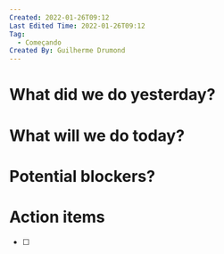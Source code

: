 ```yaml
---
Created: 2022-01-26T09:12
Last Edited Time: 2022-01-26T09:12
Tag:
  - Começando
Created By: Guilherme Drumond
---
```

# What did we do yesterday?

# What will we do today?

# Potential blockers?

# Action items

- [ ]